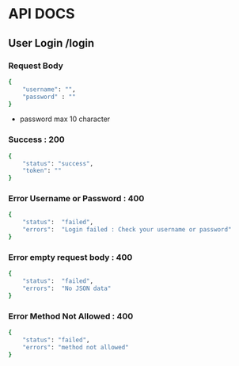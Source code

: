# API DOCS

## User Login /login

### Request Body
```bash
{
	"username": "",
	"password" : ""
}
```
- password max 10 character

### Success : 200
```bash
{
	"status": "success",
	"token": ""
}
```

### Error Username or Password : 400
```bash
{
	"status":  "failed",
	"errors":  "Login failed : Check your username or password"
}
```

### Error empty request body : 400
```bash
{
	"status":  "failed",
	"errors":  "No JSON data"
}
```

### Error Method Not Allowed : 400
```bash
{
    "status": "failed",
    "errors": "method not allowed"
}
```
